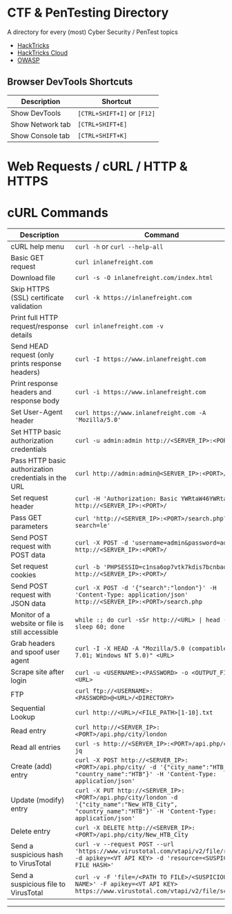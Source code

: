 # CTF & PenTesting Directory
A directory for every (most) Cyber Security / PenTest topics
 - [HackTricks](https://book.hacktricks.wiki/en/index.html)
 - [HackTricks Cloud](https://cloud.hacktricks.wiki/en/index.html)
 - [OWASP](https://owasp.org/www-project-web-security-testing-guide/v42/)

## Browser DevTools Shortcuts

| Description | Shortcut |
|-------------|----------|
| Show DevTools | `[CTRL+SHIFT+I]` or `[F12]` |
| Show Network tab | `[CTRL+SHIFT+E]` |
| Show Console tab | `[CTRL+SHIFT+K]` |

# Web Requests / cURL / HTTP & HTTPS
# cURL Commands
| Description | Command |
|-------------|---------|
| cURL help menu | `curl -h` or `curl --help-all` |
| Basic GET request | `curl inlanefreight.com` |
| Download file | `curl -s -O inlanefreight.com/index.html` |
| Skip HTTPS (SSL) certificate validation | `curl -k https://inlanefreight.com` |
| Print full HTTP request/response details | `curl inlanefreight.com -v` |
| Send HEAD request (only prints response headers) | `curl -I https://www.inlanefreight.com` |
| Print response headers and response body | `curl -i https://www.inlanefreight.com` |
| Set User-Agent header | `curl https://www.inlanefreight.com -A 'Mozilla/5.0'` |
| Set HTTP basic authorization credentials | `curl -u admin:admin http://<SERVER_IP>:<PORT>/` |
| Pass HTTP basic authorization credentials in the URL | `curl http://admin:admin@<SERVER_IP>:<PORT>/` |
| Set request header | `curl -H 'Authorization: Basic YWRtaW46YWRtaW4=' http://<SERVER_IP>:<PORT>/` |
| Pass GET parameters | `curl 'http://<SERVER_IP>:<PORT>/search.php?search=le'` |
| Send POST request with POST data | `curl -X POST -d 'username=admin&password=admin' http://<SERVER_IP>:<PORT>/` |
| Set request cookies | `curl -b 'PHPSESSID=c1nsa6op7vtk7kdis7bcnbadf1' http://<SERVER_IP>:<PORT>/` |
| Send POST request with JSON data | `curl -X POST -d '{"search":"london"}' -H 'Content-Type: application/json' http://<SERVER_IP>:<PORT>/search.php` |
| Monitor of a website or file is still accessible | `while :; do curl -sSr http://<URL> \| head -n 1; sleep 60; done` |
| Grab headers and spoof user agent | `curl -I -X HEAD -A "Mozilla/5.0 (compatible; MSIE 7.01; Windows NT 5.0)" <URL>` |
| Scrape site after login | `curl -u <USERNAME>:<PASSWORD> -o <OUTPUT_FILE> <URL>` | 
| FTP | `curl ftp://<USERNAME>:<PASSWORD>@<URL>/<DIRECTORY>` | 
| Sequential Lookup | `curl http://<URL>/<FILE_PATH>[1-10].txt` | 
| Read entry | `curl http://<SERVER_IP>:<PORT>/api.php/city/london` |
| Read all entries | `curl -s http://<SERVER_IP>:<PORT>/api.php/city/ \| jq` |
| Create (add) entry | `curl -X POST http://<SERVER_IP>:<PORT>/api.php/city/ -d '{"city_name":"HTB_City", "country_name":"HTB"}' -H 'Content-Type: application/json'` |
| Update (modify) entry | `curl -X PUT http://<SERVER_IP>:<PORT>/api.php/city/london -d '{"city_name":"New_HTB_City", "country_name":"HTB"}' -H 'Content-Type: application/json'` |
| Delete entry | `curl -X DELETE http://<SERVER_IP>:<PORT>/api.php/city/New_HTB_City` |
| Send a suspicious hash to VirusTotal | `curl -v --request POST --url 'https://www.virustotal.com/vtapi/v2/file/report' -d apikey=<VT API KEY> -d 'resource=<SUSPICIOUS FILE HASH>'` |
| Send a suspicious file to VirusTotal | `curl -v -F 'file=/<PATH TO FILE>/<SUSPICIOUS FILE NAME>' -F apikey=<VT API KEY> https://www.virustotal.com/vtapi/v2/file/scan` |

---

